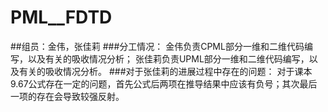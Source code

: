 # PML__FDTD
##组员：金伟，张佳莉
###分工情况：
金伟负责CPML部分一维和二维代码编写，以及有关的吸收情况分析；
张佳莉负责UPML部分一维和二维代码编写，以及有关的吸收情况分析。
###对于张佳莉的进展过程中存在的问题：
对于课本9.67公式存在一定的问题，首先公式后两项在推导结果中应该有负号；其次最后一项的存在会导致较强反射。
